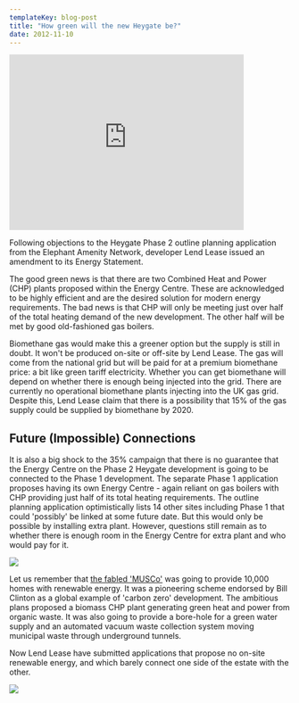 ```yaml
---
templateKey: blog-post
title: "How green will the new Heygate be?"
date: 2012-11-10
---
```

<iframe width="420" height="315" src="http://www.youtube.com/embed/M9H_K3msMSc" frameborder="0" allowfullscreen></iframe>

Following objections to the Heygate Phase 2 outline planning application from the Elephant Amenity Network, developer Lend Lease issued an amendment to its Energy Statement.

The good green news is that there are two Combined Heat and Power (CHP) plants proposed within the Energy Centre. These are acknowledged to be highly efficient and are the desired solution for modern energy requirements. The bad news is that CHP will only be meeting just over half of the total heating demand of the new development. The other half will be met by good old-fashioned gas boilers. 

Biomethane gas would make this a greener option but the supply is still in doubt. It won't be produced on-site or off-site by Lend Lease. The gas will come from the national grid but will be paid for at a premium biomethane price: a bit like green tariff electricity. Whether you can get biomethane will depend on whether there is enough being injected into the grid. There are currently no operational biomethane plants injecting into the UK gas grid. Despite this, Lend Lease claim that there is a possibility that 15% of the gas supply could be supplied by biomethane by 2020. 

## Future (Impossible) Connections
It is also a big shock to the 35% campaign that there is no guarantee that the Energy Centre on the Phase 2 Heygate development is going to be connected to the Phase 1 development. The separate Phase 1 application proposes having its own Energy Centre - again reliant on gas boilers with CHP providing just half of its total heating requirements. The outline planning application optimistically lists 14 other sites including Phase 1 that could 'possibly' be linked at some future date. But this would only be possible by installing extra plant. However, questions still remain as to whether there is enough room in the Energy Centre for extra plant and who would pay for it. 

![](http://crappistmartin.github.io/images/energy9.png)

Let us remember that [the fabled 'MUSCo'](http://www.london-se1.co.uk/news/view/2270) was going to provide 10,000 homes with renewable energy. It was a pioneering scheme endorsed by Bill Clinton as a global example of 'carbon zero' development. The ambitious plans proposed a biomass CHP plant generating green heat and power from organic waste. It was also going to provide a bore-hole for a green water supply and an automated vacuum waste collection system moving municipal waste through underground tunnels.

Now Lend Lease have submitted applications that propose no on-site renewable energy, and which barely connect one side of the estate with the other. 

![](http://www.bdunlop.com/images/Elephant-and-Castle/energy_envrnmtl-services_lge.gif)
